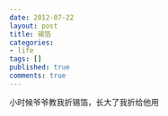 ```yaml
---
date: 2012-07-22
layout: post
title: 锡箔
categories:
- life
tags: []
published: true
comments: true
---
```

<p>小时候爷爷教我折锡箔，长大了我折给他用</p>
